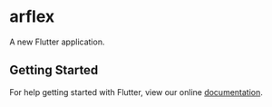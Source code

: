 # arflex

A new Flutter application.

## Getting Started

For help getting started with Flutter, view our online
[documentation](https://flutter.io/).
